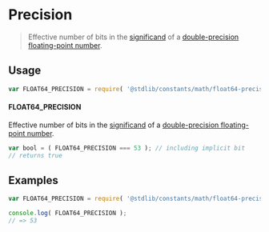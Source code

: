# Precision

> Effective number of bits in the [significand][significand] of a [double-precision floating-point number][ieee754].

<section class="usage">

## Usage

```javascript
var FLOAT64_PRECISION = require( '@stdlib/constants/math/float64-precision' );
```

#### FLOAT64_PRECISION

Effective number of bits in the [significand][significand] of a [double-precision floating-point number][ieee754].

```javascript
var bool = ( FLOAT64_PRECISION === 53 ); // including implicit bit
// returns true
```

</section>

<!-- /.usage -->

<section class="examples">

## Examples

<!-- TODO: better example -->

<!-- eslint no-undef: "error" -->

```javascript
var FLOAT64_PRECISION = require( '@stdlib/constants/math/float64-precision' );

console.log( FLOAT64_PRECISION );
// => 53
```

</section>

<!-- /.examples -->

<section class="links">

[ieee754]: https://en.wikipedia.org/wiki/IEEE_754-1985

[significand]: https://en.wikipedia.org/wiki/Significand

</section>

<!-- /.links -->
